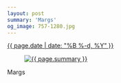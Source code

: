 ```yaml
---
layout: post
summary: 'Margs'
og_image: 757-1280.jpg
---
```


<div class="post">
 <time>
  <a href="/757">
   {{ page.date | date: "%B %-d, %Y" }}
  </a>
 </time>
 <a href="/757">
  <figure data-taken="5/25/2018">
   <img alt="{{ page.summary }}" sizes="(min-width: 700px) 50vw, calc(100vw - 2rem)" src="{{ site.assets_url }}/757-640.jpg" srcset="{{ site.assets_url }}/757-320.jpg 320w, {{ site.assets_url }}/757-640.jpg 640w, {{ site.assets_url }}/757-960.jpg 960w, {{ site.assets_url }}/757-1280.jpg 1280w"/>
  </figure>
 </a>
 <span>
  Margs
 </span>
</div>

